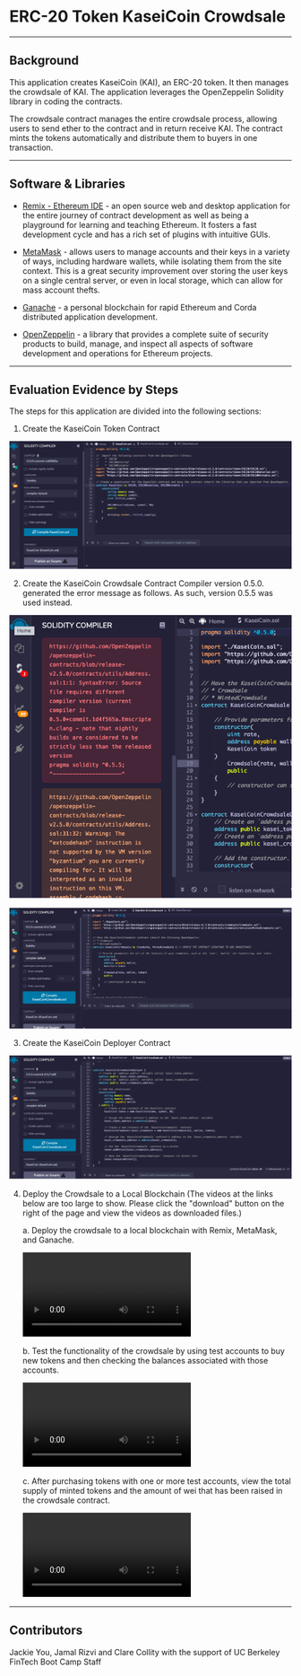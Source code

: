 # ERC-20 Token KaseiCoin Crowdsale

---

## Background

This application creates KaseiCoin (KAI), an ERC-20 token.  It then manages the crowdsale of KAI. The application leverages the OpenZeppelin Solidity library in coding the contracts.

The crowdsale contract manages the entire crowdsale process, allowing users to send ether to the contract and in return receive KAI. The contract mints the tokens automatically and distribute them to buyers in one transaction.

---

## Software & Libraries

* [Remix - Ethereum IDE](https://remix-ide.readthedocs.io/en/latest/) - an open source web and desktop application for the entire journey of contract development as well as being a playground for learning and teaching Ethereum. It fosters a fast development cycle and has a rich set of plugins with intuitive GUIs. 

* [MetaMask](https://docs.metamask.io/guide/) - allows users to manage accounts and their keys in a variety of ways, including hardware wallets, while isolating them from the site context. This is a great security improvement over storing the user keys on a single central server, or even in local storage, which can allow for mass account thefts.

* [Ganache](https://www.trufflesuite.com/docs/ganache/overview) - a personal blockchain for rapid Ethereum and Corda distributed application development.

* [OpenZeppelin](https://docs.openzeppelin.com/openzeppelin/) - a library that provides a complete suite of security products to build, manage, and inspect all aspects of software development and operations for Ethereum projects.

---

## Evaluation Evidence by Steps

The steps for this application are divided into the following sections:

1. Create the KaseiCoin Token Contract

![Step1](https://github.com/Jyou965/ERC-20_token_crowdsale/blob/main/ScreenShots/1_token_contract_compile.png)

2. Create the KaseiCoin Crowdsale Contract
    Compiler version 0.5.0. generated the error message as follows.  As such, version 0.5.5 was used instead.

![error](https://github.com/Jyou965/ERC-20_token_crowdsale/blob/main/ScreenShots/3_050_error_message.png)

![crowdsale](https://github.com/Jyou965/ERC-20_token_crowdsale/blob/main/ScreenShots/2_crowdsale_contract.png)

3. Create the KaseiCoin Deployer Contract

![deployer](https://github.com/Jyou965/ERC-20_token_crowdsale/blob/main/ScreenShots/4_deployer.png)

4. Deploy the Crowdsale to a Local Blockchain (The videos at the links below are too large to show.  Please click the "download" button on the right of the page and view the videos as downloaded files.)

    a. Deploy the crowdsale to a local blockchain with Remix, MetaMask, and Ganache.

    ![1](https://github.com/Jyou965/ERC-20_token_crowdsale/blob/main/Videos/1_deployment.mov)

    b. Test the functionality of the crowdsale by using test accounts to buy new tokens and then checking the balances associated with those accounts.

    ![2](https://github.com/Jyou965/ERC-20_token_crowdsale/blob/main/Videos/2_fundraising.mov)

    c. After purchasing tokens with one or more test accounts, view the total supply of minted tokens and the amount of wei that has been raised in the crowdsale contract.

    ![3](https://github.com/Jyou965/ERC-20_token_crowdsale/blob/main/Videos/3_viewTotal.mov)

---

## Contributors
Jackie You, Jamal Rizvi and Clare Collity with the support of UC Berkeley FinTech Boot Camp Staff